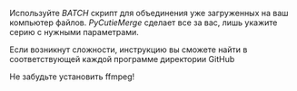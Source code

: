 Используйте *BATCH* скрипт для объединения уже загруженных на ваш компьютер файлов. 
*PyCutieMerge* сделает все за вас, лишь укажите серию с нужными параметрами. 

Если возникнут сложности, инструкцию вы сможете найти в соответствующей каждой программе директории GitHub

Не забудьте установить ffmpeg!
